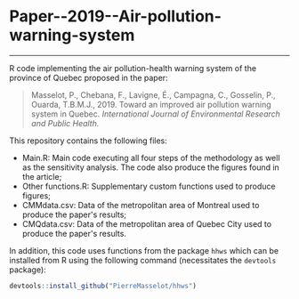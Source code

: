 # Paper--2019--Air-pollution-warning-system
***
R code implementing the air pollution-health warning system of the province of Quebec proposed in the paper:

> Masselot, P., Chebana, F., Lavigne, É., Campagna, C., Gosselin, P., Ouarda, T.B.M.J., 2019. Toward an improved air pollution warning system in Quebec. *International Journal of Environmental Research and Public Health.*

This repository contains the following files:
* Main.R: Main code executing all four steps of the methodology as well as the sensitivity analysis. The code also produce the figures found in the article;
* Other functions.R: Supplementary custom functions used to produce figures;
* CMMdata.csv: Data of the metropolitan area of Montreal used to produce the paper's results;
* CMQdata.csv: Data of the metropolitan area of Quebec City used to produce the paper's results.

In addition, this code uses functions from the package `hhws` which can be installed from R using the following command (necessitates the `devtools` package):
```R 
devtools::install_github("PierreMasselot/hhws")
```
